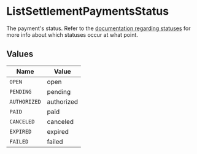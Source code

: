 # ListSettlementPaymentsStatus

The payment's status. Refer to the [documentation regarding statuses](https://docs.mollie.com/docs/status-change#/) for more info about which
statuses occur at what point.


## Values

| Name         | Value        |
| ------------ | ------------ |
| `OPEN`       | open         |
| `PENDING`    | pending      |
| `AUTHORIZED` | authorized   |
| `PAID`       | paid         |
| `CANCELED`   | canceled     |
| `EXPIRED`    | expired      |
| `FAILED`     | failed       |